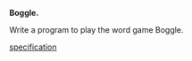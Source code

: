 **Boggle.**

Write a program to play the word game Boggle.

[specification](https://coursera.cs.princeton.edu/algs4/assignments/boggle/specification.php)


